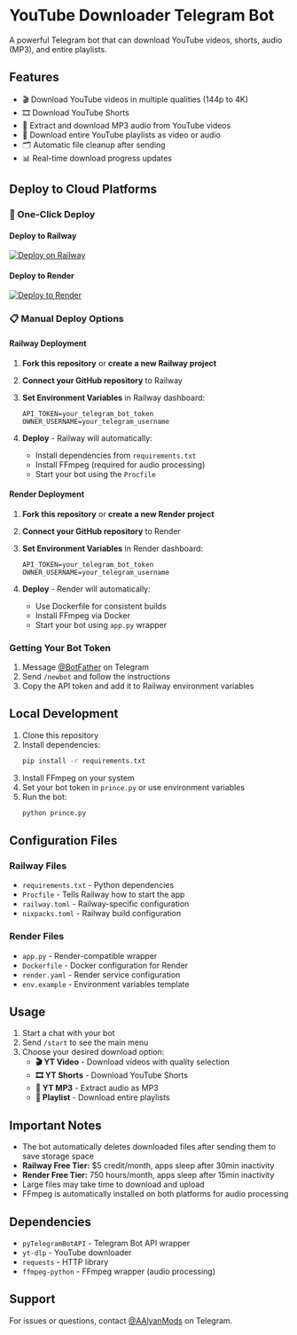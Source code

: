 # YouTube Downloader Telegram Bot

A powerful Telegram bot that can download YouTube videos, shorts, audio (MP3), and entire playlists.

## Features

- 🎬 Download YouTube videos in multiple qualities (144p to 4K)
- 🎞️ Download YouTube Shorts
- 🎵 Extract and download MP3 audio from YouTube videos
- 📃 Download entire YouTube playlists as video or audio
- 🗂️ Automatic file cleanup after sending
- 📊 Real-time download progress updates

## Deploy to Cloud Platforms

### 🚀 One-Click Deploy

#### Deploy to Railway
[![Deploy on Railway](https://railway.app/button.svg)](https://railway.app/new/template)

#### Deploy to Render
[![Deploy to Render](https://render.com/images/deploy-to-render-button.svg)](https://render.com/deploy)

### 📋 Manual Deploy Options

#### Railway Deployment

1. **Fork this repository** or **create a new Railway project**

2. **Connect your GitHub repository** to Railway

3. **Set Environment Variables** in Railway dashboard:
   ```
   API_TOKEN=your_telegram_bot_token
   OWNER_USERNAME=your_telegram_username
   ```

4. **Deploy** - Railway will automatically:
   - Install dependencies from `requirements.txt`
   - Install FFmpeg (required for audio processing)
   - Start your bot using the `Procfile`

#### Render Deployment

1. **Fork this repository** or **create a new Render project**

2. **Connect your GitHub repository** to Render

3. **Set Environment Variables** in Render dashboard:
   ```
   API_TOKEN=your_telegram_bot_token
   OWNER_USERNAME=your_telegram_username
   ```

4. **Deploy** - Render will automatically:
   - Use Dockerfile for consistent builds
   - Install FFmpeg via Docker
   - Start your bot using `app.py` wrapper

### Getting Your Bot Token

1. Message [@BotFather](https://t.me/BotFather) on Telegram
2. Send `/newbot` and follow the instructions
3. Copy the API token and add it to Railway environment variables

## Local Development

1. Clone this repository
2. Install dependencies:
   ```bash
   pip install -r requirements.txt
   ```
3. Install FFmpeg on your system
4. Set your bot token in `prince.py` or use environment variables
5. Run the bot:
   ```bash
   python prince.py
   ```

## Configuration Files

### Railway Files
- `requirements.txt` - Python dependencies
- `Procfile` - Tells Railway how to start the app
- `railway.toml` - Railway-specific configuration
- `nixpacks.toml` - Railway build configuration

### Render Files
- `app.py` - Render-compatible wrapper
- `Dockerfile` - Docker configuration for Render
- `render.yaml` - Render service configuration
- `env.example` - Environment variables template

## Usage

1. Start a chat with your bot
2. Send `/start` to see the main menu
3. Choose your desired download option:
   - **🎬 YT Video** - Download videos with quality selection
   - **🎞️ YT Shorts** - Download YouTube Shorts
   - **🎵 YT MP3** - Extract audio as MP3
   - **📃 Playlist** - Download entire playlists

## Important Notes

- The bot automatically deletes downloaded files after sending them to save storage space
- **Railway Free Tier:** $5 credit/month, apps sleep after 30min inactivity
- **Render Free Tier:** 750 hours/month, apps sleep after 15min inactivity
- Large files may take time to download and upload
- FFmpeg is automatically installed on both platforms for audio processing

## Dependencies

- `pyTelegramBotAPI` - Telegram Bot API wrapper
- `yt-dlp` - YouTube downloader
- `requests` - HTTP library
- `ffmpeg-python` - FFmpeg wrapper (audio processing)

## Support

For issues or questions, contact [@AAlyanMods](https://t.me/AAlyanMods) on Telegram.

